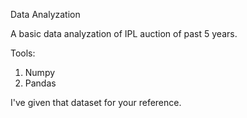 Data Analyzation

A basic data analyzation of IPL auction of past 5 years.

Tools:
1) Numpy
2) Pandas

I've given that dataset for your reference.
